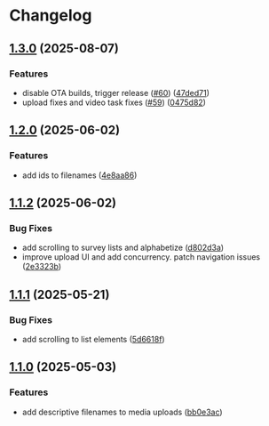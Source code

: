 # Changelog

## [1.3.0](https://github.com/SLUVisLab/field-collection-mobile/compare/v1.2.0...v1.3.0) (2025-08-07)


### Features

* disable OTA builds, trigger release ([#60](https://github.com/SLUVisLab/field-collection-mobile/issues/60)) ([47ded71](https://github.com/SLUVisLab/field-collection-mobile/commit/47ded717e52eeae6724417361e2e588892d6ea9b))
* upload fixes and video task fixes ([#59](https://github.com/SLUVisLab/field-collection-mobile/issues/59)) ([0475d82](https://github.com/SLUVisLab/field-collection-mobile/commit/0475d8267a97b3409355989cc5bde5cffd416dfa))

## [1.2.0](https://github.com/SLUVisLab/field-collection-mobile/compare/v1.1.2...v1.2.0) (2025-06-02)


### Features

* add ids to filenames ([4e8aa86](https://github.com/SLUVisLab/field-collection-mobile/commit/4e8aa86bed09180aceb1d67194ef72a49e158b51))

## [1.1.2](https://github.com/SLUVisLab/field-collection-mobile/compare/v1.1.1...v1.1.2) (2025-06-02)


### Bug Fixes

* add scrolling to survey lists and alphabetize ([d802d3a](https://github.com/SLUVisLab/field-collection-mobile/commit/d802d3af65f6ced8dbc18fd66c4352a4d75cd725))
* improve upload UI and add concurrency. patch navigation issues ([2e3323b](https://github.com/SLUVisLab/field-collection-mobile/commit/2e3323bf716b57a1d27af554f42492e69817b166))

## [1.1.1](https://github.com/SLUVisLab/field-collection-mobile/compare/v1.1.0...v1.1.1) (2025-05-21)


### Bug Fixes

* add scrolling to list elements ([5d6618f](https://github.com/SLUVisLab/field-collection-mobile/commit/5d6618f1719ae7639248335ff02864d7d2688209))

## [1.1.0](https://github.com/SLUVisLab/field-collection-mobile/compare/v1.0.3...v1.1.0) (2025-05-03)


### Features

* add descriptive filenames to media uploads ([bb0e3ac](https://github.com/SLUVisLab/field-collection-mobile/commit/bb0e3acf5b8dae53a67506114682fe8ff1d8d2c1))

